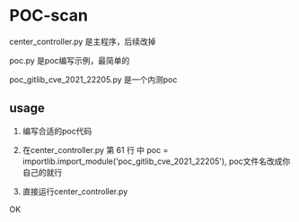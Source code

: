 # POC-scan
center_controller.py 是主程序，后续改掉

poc.py 是poc编写示例，最简单的

poc_gitlib_cve_2021_22205.py 是一个内测poc

## usage
1. 编写合适的poc代码

2. 在center_controller.py 第 61 行 中 poc = importlib.import_module('poc_gitlib_cve_2021_22205'), poc文件名改成你自己的就行

3. 直接运行center_controller.py

OK
